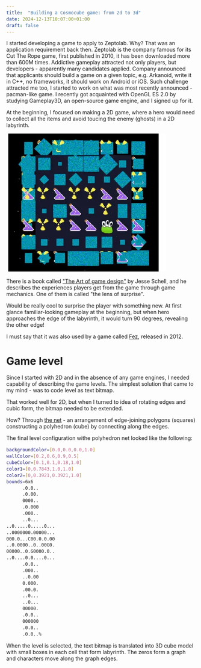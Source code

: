 ```yaml
---
title:  "Building a Cosmocube game: from 2d to 3d"
date: 2024-12-13T10:07:00+01:00
draft: false
---
```


<!-- # Context -->

I started developing a game to apply to Zeptolab. Why? That was an application requirement back then. Zeptolab is the company famous for its Cut The Rope game, first published in 2010, it has been downloaded more than 600M times. Addictive gameplay attracted not only players, but developers - apparently many candidates applied. Company announced that applicants should build a game on a given topic, e.g. Arkanoid, write it in C++, no frameworks, it should work on Android or iOS. 
Such challenge attracted me too, I started to work on what was most recently announced - pacman-like game. I recently got acquainted with OpenGL ES 2.0 by studying Gameplay3D, an open-source game engine, and I signed up for it.

At the beginning, I focused on making a 2D game, where a hero would need to collect all the items and avoid toucing the enemy (ghosts) in a 2D labyrinth.

![alt text](image.webp)

<!-- I few weeks later after the application, I decided why not try 3D - that would be even funnier and a challenge to myself. -->

There is a book called ["The Art of game design"](https://amzn.to/3DtvQkY) by Jesse Schell, and he describes the experiences players get from the game through game mechanics. One of them is called "the lens of surprise".

Would be really cool to surprise the player with something new. At first glance familiar-looking gameplay at the beginning, but when hero approaches the edge of the 
labyrinth, it would turn 90 degrees, revealing the other edge!

I must say that it was also used by a game called [Fez](https://en.wikipedia.org/wiki/Fez_(video_game)), released in 2012.

# Game level

Since I started with 2D and in the absence of any game engines, I needed capability of describing the game levels.
The simplest solution that came to my mind - was to code level as text bitmap.

That worked well for 2D, but when I turned to idea of rotating edges and cubic form, the bitmap needed to be extended.

How? Through [the net](https://en.wikipedia.org/wiki/Net_(polyhedron)) - an arrangement of edge-joining polygons (squares) constructing a polyhedron (cube) by connecting along the edges.

The final level configuration withe polyhedron net looked like the following:

```bash
backgroundColor=[0.0,0.0,0.0,1.0]
wallColor=[0.2,0.6,0.9,0.5]
cubeColor=[0.1,0.1,0.18,1.0]
color1=[0,0.7843,1.0,1.0]
color2=[0,0.3921,0.3921,1.0]
bounds=6x6
      .0.0..
      .0.00.
      0000..
      .0.000
      .000..
      ..0...
..0.....0.....0...
..0000000.00000...
000.0...C00.0.0.00
..0.0000..0..00G0.
00000..0.G0000.0..
..0....0.0....0...
      .0.0..
      .000..
      ..0.00
      0.000.
      .00.0.
      ..0...
      ..0...
      00000.
      .0.0..
      000000
      .0.0..
      .0.0..%
```

When the level is selected, the text bitmap is translated into 3D cube model with small boxes in each cell that form labyrinth. The zeros form a graph and characters move along the graph edges.
